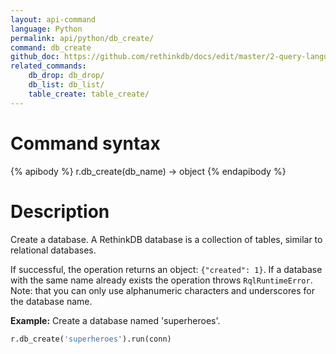 ```yaml
---
layout: api-command 
language: Python
permalink: api/python/db_create/
command: db_create 
github_doc: https://github.com/rethinkdb/docs/edit/master/2-query-language/api/python/manipulating-databases/db_create.md
related_commands:
    db_drop: db_drop/
    db_list: db_list/
    table_create: table_create/
---
```


# Command syntax #

{% apibody %}
r.db_create(db_name) &rarr; object
{% endapibody %}

# Description #

Create a database. A RethinkDB database is a collection of tables, similar to
relational databases.

If successful, the operation returns an object: `{"created": 1}`. If a database with the
same name already exists the operation throws `RqlRuntimeError`.
Note: that you can only use alphanumeric characters and underscores for the database name.

__Example:__ Create a database named 'superheroes'.

```py
r.db_create('superheroes').run(conn)
```



